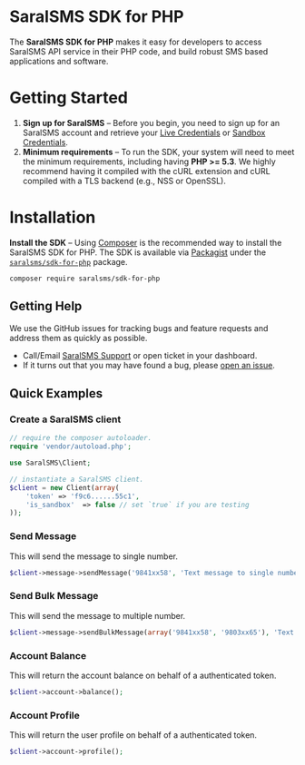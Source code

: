 # SaralSMS SDK for PHP

The **SaralSMS SDK for PHP** makes it easy for developers to access SaralSMS API service in their PHP code, and build robust SMS based applications and software.

# Getting Started
1. **Sign up for SaralSMS** – Before you begin, you need to sign up for an SaralSMS account and retrieve your [Live Credentials] or [Sandbox Credentials].
2. **Minimum requirements** – To run the SDK, your system will need to meet the minimum requirements, including having **PHP >= 5.3**. We highly recommend having it compiled with the cURL extension and cURL compiled with a TLS backend (e.g., NSS or OpenSSL).

# Installation
**Install the SDK** – Using [Composer] is the recommended way to install the SaralSMS SDK for PHP. The SDK is available via [Packagist] under the [`saralsms/sdk-for-php`][install-packagist] package.
```
composer require saralsms/sdk-for-php
```

## Getting Help
We use the GitHub issues for tracking bugs and feature requests and address them as quickly as possible.

* Call/Email [SaralSMS Support](https://saralsms.com/#contact) or open ticket in your dashboard.
* If it turns out that you may have found a bug, please [open an issue](https://github.com/saralsms/sdk-for-php/issues/new).

## Quick Examples

### Create a SaralSMS client

```php
// require the composer autoloader.
require 'vendor/autoload.php';

use SaralSMS\Client;

// instantiate a SaralSMS client.
$client = new Client(array(
    'token' => 'f9c6......55c1',
    'is_sandbox'  => false // set `true` if you are testing
));
```

### Send Message
This will send the message to single number.

```php
$client->message->sendMessage('9841xx58', 'Text message to single number.');
```

### Send Bulk Message
This will send the message to multiple number.

```php
$client->message->sendBulkMessage(array('9841xx58', '9803xx65'), 'Text message to multiple number.');
```

### Account Balance
This will return the account balance on behalf of a authenticated token.

```php
$client->account->balance();
```

### Account Profile
This will return the user profile on behalf of a authenticated token.
     
```php
$client->account->profile();
```



[Live Credentials]: https://app.saralsms.com
[Sandbox Credentials]: https://demo.saralsms.com

[composer]: http://getcomposer.org
[packagist]: http://packagist.org
[install-packagist]: https://packagist.org/packages/saralsms/sdk-for-php

